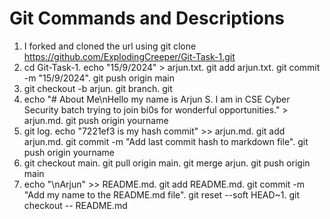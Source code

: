 # Git Commands and Descriptions

1. I forked and cloned the url using git clone https://github.com/ExplodingCreeper/Git-Task-1.git
2. cd Git-Task-1. echo "15/9/2024" > arjun.txt. git add arjun.txt. git commit -m "15/9/2024". git push origin main
3. git checkout -b arjun. git branch. git
4. echo "# About Me\nHello my name is Arjun S. I am in CSE Cyber Security batch trying to join bi0s for wonderful opportunities." > arjun.md. git push origin yourname
5. git log. echo "7221ef3 is my hash commit" >> arjun.md. git add arjun.md. git commit -m "Add last commit hash to markdown file". git push origin yourname
6. git checkout main. git pull origin main. git merge arjun. git push origin main
7. echo "\nArjun" >> README.md. git add README.md. git commit -m "Add my name to the README.md file". git reset --soft HEAD~1. git checkout -- README.md

